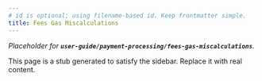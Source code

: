 ```yaml
---
# id is optional; using filename-based id. Keep frontmatter simple.
title: Fees Gas Miscalculations
---
```


_Placeholder for **`user-guide/payment-processing/fees-gas-miscalculations`**._

This page is a stub generated to satisfy the sidebar.
Replace it with real content.
